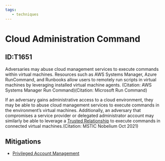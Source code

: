 ```yaml
---
tags:
   - techniques
---
```

# Cloud Administration Command
## ID:T1651
Adversaries may abuse cloud management services to execute commands within virtual machines. Resources such as AWS Systems Manager, Azure RunCommand, and Runbooks allow users to remotely run scripts in virtual machines by leveraging installed virtual machine agents. (Citation: AWS Systems Manager Run Command)(Citation: Microsoft Run Command)

If an adversary gains administrative access to a cloud environment, they may be able to abuse cloud management services to execute commands in the environment’s virtual machines. Additionally, an adversary that compromises a service provider or delegated administrator account may similarly be able to leverage a [Trusted Relationship](techniques/T1199) to execute commands in connected virtual machines.(Citation: MSTIC Nobelium Oct 2021)
## Mitigations
* [Privileged Account Management](mitigations/M1026)
